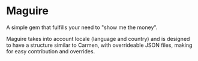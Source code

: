 # Maguire

A simple gem that fulfills your need to "show me the money".

Maguire takes into account locale (language and country) and is designed to have a structure similar to Carmen, with overrideable JSON files, making for easy contribution and overrides.
